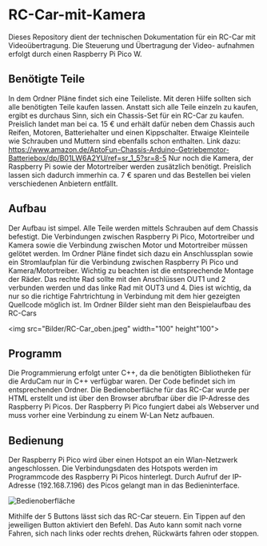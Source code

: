 # RC-Car-mit-Kamera
Dieses Repository dient der technischen Dokumentation für ein RC-Car mit Videoübertragung. Die Steuerung und Übertragung der Video-
aufnahmen erfolgt durch einen Raspberry Pi Pico W.

## Benötigte Teile
In dem Ordner Pläne findet sich eine Teileliste. Mit deren Hilfe sollten sich alle benötigten Teile kaufen lassen.
Anstatt sich alle Teile einzeln zu kaufen, ergibt es durchaus Sinn, sich ein Chassis-Set für ein RC-Car zu kaufen.
Preislich landet man bei ca. 15 € und erhält dafür neben dem Chassis auch Reifen, Motoren, Batteriehalter und einen Kippschalter.
Etwaige Kleinteile wie Schrauben und Muttern sind ebenfalls schon enthalten.
Link dazu: https://www.amazon.de/AptoFun-Chassis-Arduino-Getriebemotor-Batteriebox/dp/B01LW6A2YU/ref=sr_1_5?sr=8-5
Nur noch die Kamera, der Raspberry Pi sowie der Motortreiber werden zusätzlich benötigt.
Preislich lassen sich dadurch immerhin ca. 7 € sparen und das Bestellen bei vielen verschiedenen Anbietern entfällt.

## Aufbau
Der Aufbau ist simpel. Alle Teile werden mittels Schrauben auf dem Chassis befestigt.
Die Verbindungen zwischen Raspberry Pi Pico, Motortreiber und Kamera sowie die Verbindung zwischen
Motor und Motortreiber müssen gelötet werden. Im Ordner Pläne findet sich dazu ein Anschlussplan sowie
ein Stromlaufplan für die Verbindung zwischen Raspberry Pi Pico und Kamera/Motortreiber.
Wichtig zu beachten ist die entsprechende Montage der Räder. Das rechte Rad sollte mit den Anschlüssen OUT1 und 2
verbunden werden und das linke Rad mit OUT3 und 4. Dies ist wichtig, da nur so die richtige Fahrtrichtung in Verbindung
mit dem hier gezeigten Quellcode möglich ist.
Im Ordner Bilder sieht man den Beispielaufbau des RC-Cars

<img src="Bilder/RC-Car_oben.jpeg" width="100" height"100">

## Programm
Die Programmierung erfolgt unter C++, da die benötigten Bibliotheken für die ArduCam nur in C++ verfügbar waren.
Der Code befindet sich im entsprechenden Ordner.
Die Bedienoberfläche für das RC-Car wurde per HTML erstellt und ist über den Browser abrufbar über die IP-Adresse des
Raspberry Pi Picos.
Der Raspberry Pi Pico fungiert dabei als Webserver und muss vorher eine Verbindung zu einem W-Lan Netz aufbauen.

## Bedienung
Der Raspberry Pi Pico wird über einen Hotspot an ein Wlan-Netzwerk angeschlossen. Die Verbindungsdaten des Hotspots werden im Programmcode des Raspberry Pi Picos hinterlegt.
Durch Aufruf der IP-Adresse (192.168.7.196) des Picos gelangt man in das Bedieninterface.


![Bedienoberfläche](https://github.com/Toni-Schoechert/RC-Car-mit-Kamera/blob/main/Bilder/Bedienoberfl%C3%A4che.jpg)



Mithilfe der 5 Buttons lässt sich das RC-Car steuern. Ein Tippen auf den jeweiligen Button aktiviert den Befehl. 
Das Auto kann somit nach vorne Fahren, sich nach links oder rechts drehen, Rückwärts fahren oder stoppen.
